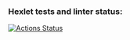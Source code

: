 ### Hexlet tests and linter status:
[![Actions Status](https://github.com/BiscayN/python-project-83/actions/workflows/hexlet-check.yml/badge.svg)](https://github.com/BiscayN/python-project-83/actions)